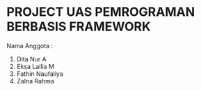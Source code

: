# PROJECT UAS PEMROGRAMAN BERBASIS FRAMEWORK
Nama Anggota :
1. Dita Nur A
2. Eksa Lailia M
3. Fathin Naufaliya
4. Zalna Rahma
